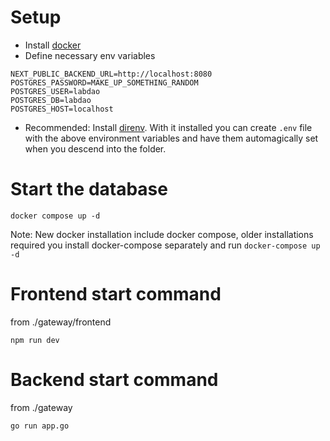 # Setup

* Install [docker](https://docs.docker.com/engine/install/)
* Define necessary env variables
```
NEXT_PUBLIC_BACKEND_URL=http://localhost:8080
POSTGRES_PASSWORD=MAKE_UP_SOMETHING_RANDOM
POSTGRES_USER=labdao
POSTGRES_DB=labdao
POSTGRES_HOST=localhost
```
* Recommended: Install [direnv](https://direnv.net/). With it installed you can create `.env` file with the above environment variables and have them automagically set when you descend into the folder. 

# Start the database

```
docker compose up -d
```

Note: New docker installation include docker compose, older installations required you install docker-compose separately and run `docker-compose up -d`

# Frontend start command

from ./gateway/frontend
```
npm run dev
```

# Backend start command

from ./gateway
```
go run app.go
```
